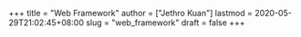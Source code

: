 +++
title = "Web Framework"
author = ["Jethro Kuan"]
lastmod = 2020-05-29T21:02:45+08:00
slug = "web_framework"
draft = false
+++
